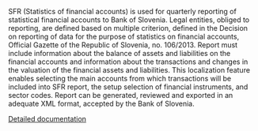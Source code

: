 SFR  (Statistics of financial accounts) is used for quarterly reporting of statistical financial accounts to Bank of Slovenia. Legal entities, obliged to reporting, are defined based on multiple criterion, defined in the Decision on reporting of data for the purpose of statistics on financial accounts, Official Gazette of the Republic of Slovenia, no. 106/2013. Report must include information about the balance of assets and liabilities on the financial accounts and information about the transactions and changes in the valuation of the financial assets and liabilities.
This localization feature enables selecting the main accounts from which transactions will be included into SFR report, the setup selection of financial instruments, and sector codes. Report can be generated, reviewed and exported in an adequate XML format, accepted by the Bank of Slovenia.


[Detailed documentation](http://axweb/_layouts/15/WopiFrame2.aspx?sourcedoc=/D365O%20Localization%20Documents/D365O%20LOC_SI%20Statistical%20reports.docx&action=default)
